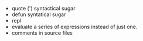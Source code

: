  - quote (') syntactical sugar
 - defun syntatical sugar
 - repl
 - evaluate a series of expressions instead of just one.
 - comments in source files
